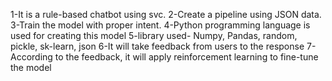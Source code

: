 1-It is a rule-based chatbot using svc.
2-Create a pipeline using JSON data.
3-Train the model with  proper intent.
4-Python programming language is used for creating this model
5-library used- Numpy, Pandas, random, pickle, sk-learn, json
6-It will take feedback from users to the response
7-According to the feedback, it will apply reinforcement learning to fine-tune the model
